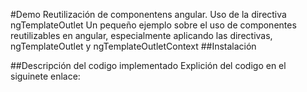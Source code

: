 #Demo Reutilización de componentens angular. Uso de la directiva ngTemplateOutlet 
Un pequeño ejemplo sobre el uso de componentes reutilizables en angular, especialmente aplicando las directivas, ngTemplateOutlet y ngTemplateOutletContext
##Instalación

##Descripción del codigo implementado
Explición del codigo en el siguinete enlace:
